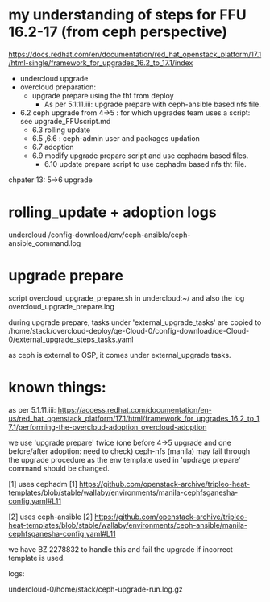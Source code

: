 # my understanding of steps for FFU 16.2-17 (from ceph perspective)

https://docs.redhat.com/en/documentation/red_hat_openstack_platform/17.1/html-single/framework_for_upgrades_16.2_to_17.1/index
- undercloud upgrade
- overcloud preparation:
  - upgrade prepare using the tht from deploy
     - As per 5.1.11.iii: upgrade prepare with ceph-ansible based nfs file.
- 6.2 ceph upgrade from 4->5 : for which upgrades team uses a script: see upgrade_FFUscript.md
   - 6.3 rolling update
   - 6.5 ,6.6 : ceph-admin user and packages updation
   - 6.7 adoption
   - 6.9 modify upgrade prepare script and use cephadm based files.  
     - 6.10 update prepare script to use cephadm based nfs tht file.



chpater 13: 5->6 upgrade

# rolling_update + adoption logs

undercloud /config-download/env/ceph-ansible/ceph-ansible_command.log


# upgrade prepare

script overcloud_upgrade_prepare.sh in undercloud:~/ and also the log overcloud_upgrade_prepare.log

  during upgrade prepare, tasks under 'external_upgrade_tasks' are copied to 
/home/stack/overcloud-deploy/qe-Cloud-0/config-download/qe-Cloud-0/external_upgrade_steps_tasks.yaml

as ceph is external to OSP, it comes under external_upgrade tasks.


# known things:
as per 5.1.11.iii:
https://access.redhat.com/documentation/en-us/red_hat_openstack_platform/17.1/html/framework_for_upgrades_16.2_to_17.1/performing-the-overcloud-adoption_overcloud-adoption


we use 'upgrade prepare' twice (one before 4->5 upgrade and one before/after adoption: need to check)
ceph-nfs (manila) may fail through the upgrade procedure as the env template used in 'updrage prepare' command should be changed. 

[1] uses cephadm
[1] https://github.com/openstack-archive/tripleo-heat-templates/blob/stable/wallaby/environments/manila-cephfsganesha-config.yaml#L11

[2] uses ceph-ansible
[2] https://github.com/openstack-archive/tripleo-heat-templates/blob/stable/wallaby/environments/ceph-ansible/manila-cephfsganesha-config.yaml#L11

we have BZ 2278832 to handle this and fail the upgrade if incorrect template is used.



logs:

undercloud-0/home/stack/ceph-upgrade-run.log.gz
